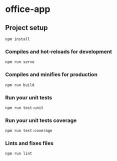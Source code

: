 # office-app

## Project setup
```
npm install
```

### Compiles and hot-reloads for development
```
npm run serve
```

### Compiles and minifies for production
```
npm run build
```

### Run your unit tests
```
npm run test:unit
```
### Run your unit tests coverage
```
npm run test:coverage
```

### Lints and fixes files
```
npm run lint
```
